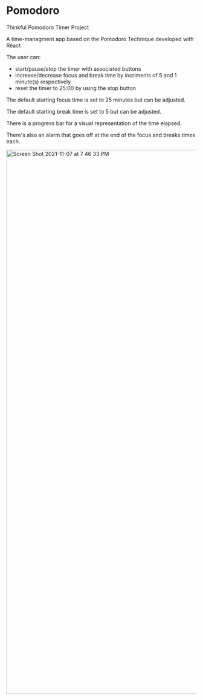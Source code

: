 # Pomodoro

Thinkful Pomodoro Timer Project

A time-managment app based on the Pomodoro Technique developed with React

The user can:

- start/pause/stop the timer with associated buttons 
- increase/decrease focus and break time by incriments of 5 and 1 minute(s) respectively
- reset the timer to 25:00 by using the stop button

The default starting focus time is set to 25 minutes but can be adjusted.

The default starting break time is set to 5 but can be adjusted.

There is a progress bar for a visual representation of the time elapsed.

There's also an alarm that goes off at the end of the focus and breaks times each.

<img width="1440" alt="Screen Shot 2021-11-07 at 7 46 33 PM" src="https://user-images.githubusercontent.com/3886163/140669268-f6b4ebc1-3b36-4640-a030-488ef9fe1a19.png">

